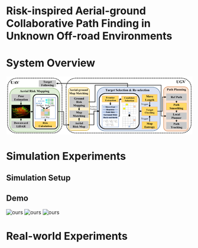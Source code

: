 # Risk-inspired Aerial-ground Collaborative Path Finding in Unknown Off-road Environments

# System Overview
![System Overview](https://github.com/inin-wrc/agcripf/blob/main/Images/system-framework.png)

# Simulation Experiments
## Simulation Setup

## Demo
<p>
  <img src="Gifs/ours.gif" alt="ours" width="30%" />
  <img src="Gifs/ours.gif" alt="ours" width="30%" />
  <img src="Gifs/ours.gif" alt="ours" width="30%" />
</p>



# Real-world Experiments
